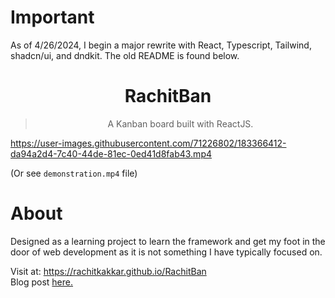 # Important
As of 4/26/2024, I begin a major rewrite with React, Typescript, Tailwind, shadcn/ui, and dndkit. The old README is found below.

<div align="center">
    <h1>RachitBan</h1>
    <blockquote>
       A Kanban board built with ReactJS.
    </blockquote>
</div>

https://user-images.githubusercontent.com/71226802/183366412-da94a2d4-7c40-44de-81ec-0ed41d8fab43.mp4

(Or see `demonstration.mp4` file)

# About
Designed as a learning project to learn the framework and get my foot in the door of web development as it is not something I have typically focused on.

Visit at: https://rachitkakkar.github.io/RachitBan \
Blog post [here.](https://rachitkakkar.github.io/)